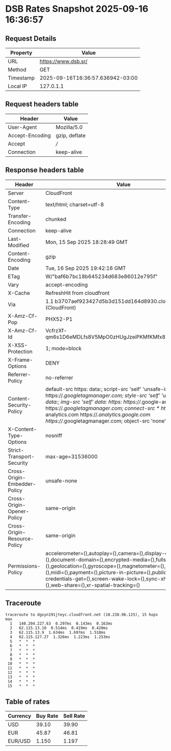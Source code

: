 # DSB Rates Snapshot 2025-09-16 16:36:57
## Request Details

| Property | Value |
|----------|-------|
| URL | https://www.dsb.sr/ |
| Method | GET |
| Timestamp | 2025-09-16T16:36:57.636942-03:00 |
| Local IP | 127.0.1.1 |
    
## Request headers table

| Header | Value |
|--------|-------|
| User-Agent | Mozilla/5.0 |
| Accept-Encoding | gzip, deflate |
| Accept | */* |
| Connection | keep-alive |

    
## Response headers table
| Header | Value |
|--------|-------|
| Server | CloudFront |
| Content-Type | text/html; charset=utf-8 |
| Transfer-Encoding | chunked |
| Connection | keep-alive |
| Last-Modified | Mon, 15 Sep 2025 18:28:49 GMT |
| Content-Encoding | gzip |
| Date | Tue, 16 Sep 2025 19:42:16 GMT |
| ETag | W/"baf6b7bc18b645234d683e86012e795f" |
| Vary | accept-encoding |
| X-Cache | RefreshHit from cloudfront |
| Via | 1.1 b3707aef923427d5b3d151dd164d8930.cloudfront.net (CloudFront) |
| X-Amz-Cf-Pop | PHX52-P1 |
| X-Amz-Cf-Id | VcfrzXf-qm6s1D6eMDLfs8V5MpO0zHUgJzeiPKMfKMfx88PYC0xGLg== |
| X-XSS-Protection | 1; mode=block |
| X-Frame-Options | DENY |
| Referrer-Policy | no-referrer |
| Content-Security-Policy | default-src https: data:; script-src 'self' 'unsafe-inline' https://*.googletagmanager.com; style-src 'self' 'unsafe-inline' data:; img-src 'self' data: https: https://*.google-analytics.com https://*.googletagmanager.com; connect-src * https://*.google-analytics.com https://*.analytics.google.com https://*.googletagmanager.com; object-src 'none' |
| X-Content-Type-Options | nosniff |
| Strict-Transport-Security | max-age=31536000 |
| Cross-Origin-Embedder-Policy | unsafe-none |
| Cross-Origin-Opener-Policy | same-origin |
| Cross-Origin-Resource-Policy | same-origin |
| Permissions-Policy | accelerometer=(),autoplay=(),camera=(),display-capture=(),document-domain=(),encrypted-media=(),fullscreen=(),geolocation=(),gyroscope=(),magnetometer=(),microphone=(),midi=(),payment=(),picture-in-picture=(),publickey-credentials-get=(),screen-wake-lock=(),sync-xhr=(self),usb=(),web-share=(),xr-spatial-tracking=() |

## Traceroute 

```
traceroute to dgxyn191jteyc.cloudfront.net (18.238.96.125), 15 hops max
  1   140.204.227.63  0.297ms  0.143ms  0.163ms 
  2   62.115.13.10  0.514ms  0.419ms  0.420ms 
  3   62.115.13.9  1.634ms  1.697ms  1.518ms 
  4   62.115.127.27  1.326ms  1.223ms  1.253ms 
  5   *  *  * 
  6   *  *  * 
  7   *  *  * 
  8   *  *  * 
  9   *  *  * 
 10   *  *  * 
 11   *  *  * 
 12   *  *  * 
 13   *  *  * 
 14   *  *  * 
 15   *  *  * 

```


## Table of rates

| Currency | Buy Rate | Sell Rate |
|----------|----------|-----------|
| USD | 39.10 | 39.90 |
| EUR | 45.87 | 46.81 |
| EUR/USD | 1.150 | 1.197 |
